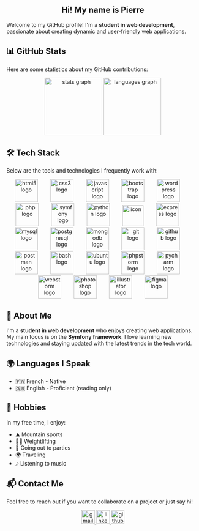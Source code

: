<h2 align="center">Hi! My name is Pierre</h2>

Welcome to my GitHub profile! I'm a **student in web development**, passionate about creating dynamic and user-friendly web applications.

## 📊 GitHub Stats

Here are some statistics about my GitHub contributions:

<div align="center">
  
  <img src="https://github-readme-stats.vercel.app/api?username=pierrenogaro&hide_title=false&hide_rank=false&show_icons=true&include_all_commits=true&count_private=true&disable_animations=false&theme=dracula&locale=en&hide_border=false" height="150" alt="stats graph" />
  <img src="https://github-readme-stats.vercel.app/api/top-langs?username=pierrenogaro&locale=en&hide_title=false&layout=compact&card_width=320&langs_count=5&theme=dracula&hide_border=false" height="150" alt="languages graph" />
  
</div>

## 🛠️ Tech Stack

Below are the tools and technologies I frequently work with:

<div align="center">
    <img src="https://cdn.jsdelivr.net/gh/devicons/devicon/icons/html5/html5-original.svg" height="60" alt="html5 logo" />
    <img width="25" />
    <img src="https://cdn.jsdelivr.net/gh/devicons/devicon/icons/css3/css3-original.svg" height="60" alt="css3 logo" />
    <img width="25" />
    <img src="https://cdn.jsdelivr.net/gh/devicons/devicon/icons/javascript/javascript-original.svg" height="60" alt="javascript logo" />
    <img width="25" />
    <img src="https://cdn.jsdelivr.net/gh/devicons/devicon/icons/bootstrap/bootstrap-original.svg" height="60" alt="bootstrap logo" />
    <img width="25" />
    <img src="https://cdn.simpleicons.org/wordpress/21759B" height="60" alt="wordpress logo" />
    <img width="25" />
    <img src="https://cdn.jsdelivr.net/gh/devicons/devicon/icons/php/php-original.svg" height="60" alt="php logo" />
    <img width="25" />
    <img src="https://skillicons.dev/icons?i=symfony" height="60" alt="symfony logo" />
    <img width="25" />
    <img src="https://cdn.jsdelivr.net/gh/devicons/devicon/icons/python/python-original.svg" height="60" alt="python logo" />
    <img width="25" />
    <img src="https://techstack-generator.vercel.app/django-icon.svg" alt="icon" width="55" height="55" />
    <img width="25" />
    <img src="https://cdn.jsdelivr.net/gh/devicons/devicon/icons/express/express-original.svg" height="60" alt="express logo" />
    <img width="25" />
    <img src="https://cdn.jsdelivr.net/gh/devicons/devicon/icons/mysql/mysql-original.svg" height="60" alt="mysql logo" />
    <img width="25" />
    <img src="https://cdn.jsdelivr.net/gh/devicons/devicon/icons/postgresql/postgresql-original.svg" height="60" alt="postgresql logo" />
    <img width="25" />
    <img src="https://cdn.jsdelivr.net/gh/devicons/devicon/icons/mongodb/mongodb-original.svg" height="60" alt="mongodb logo" />
    <img width="25" />
    <img src="https://cdn.jsdelivr.net/gh/devicons/devicon/icons/git/git-original.svg" height="60" alt="git logo" />
    <img width="25" />
    <img src="https://skillicons.dev/icons?i=github" height="60" alt="github logo" />
    <img width="25" />
    <img src="https://cdn.simpleicons.org/postman/FF6C37" height="60" alt="postman logo" />
    <img width="25" />
    <img src="https://cdn.jsdelivr.net/gh/devicons/devicon/icons/bash/bash-original.svg" height="60" alt="bash logo" />
    <img width="25" />
    <img src="https://cdn.simpleicons.org/ubuntu/E95420" height="60" alt="ubuntu logo" />
    <img width="25" />
    <img src="https://cdn.jsdelivr.net/gh/devicons/devicon/icons/phpstorm/phpstorm-original.svg" height="60" alt="phpstorm logo" />
    <img width="25" />
    <img src="https://cdn.jsdelivr.net/gh/devicons/devicon/icons/pycharm/pycharm-original.svg" height="60" alt="pycharm logo" />
    <img width="25" />
    <img src="https://cdn.jsdelivr.net/gh/devicons/devicon/icons/webstorm/webstorm-original.svg" height="60" alt="webstorm logo" />
    <img width="25" />
    <img src="https://cdn.jsdelivr.net/gh/devicons/devicon/icons/photoshop/photoshop-plain.svg" height="60" alt="photoshop logo" />
    <img width="25" />
    <img src="https://cdn.jsdelivr.net/gh/devicons/devicon/icons/illustrator/illustrator-line.svg" height="60" alt="illustrator logo" />
    <img width="25" />
    <img src="https://cdn.jsdelivr.net/gh/devicons/devicon/icons/figma/figma-original.svg" height="60" alt="figma logo" />
</div>


## 🌟 About Me

I'm a **student in web development** who enjoys creating web applications. My main focus is on the **Symfony framework**. I love learning new technologies and staying updated with the latest trends in the tech world.

## 🌍 Languages I Speak

- 🇫🇷 French - Native
- 🇬🇧 English - Proficient (reading only)

## 🎨 Hobbies

In my free time, I enjoy:
- ⛰️ Mountain sports
- 🏋️‍♂️ Weightlifting
- 🎉 Going out to parties
- 🌍 Traveling
- 🎶 Listening to music

## 📬 Contact Me

Feel free to reach out if you want to collaborate on a project or just say hi!

<div align="center">

  <a href="mailto:pierre.nogaro@gmail.com" target="_blank">
    <img src="https://img.shields.io/static/v1?message=Gmail&logo=gmail&label=&color=D14836&logoColor=white&labelColor=&style=for-the-badge" height="35" alt="gmail logo" />
  </a>
  <a href="https://www.linkedin.com/in/pierre-nogaro/" target="_blank">
    <img src="https://img.shields.io/static/v1?message=LinkedIn&logo=linkedin&label=&color=0077B5&logoColor=white&labelColor=&style=for-the-badge" height="35" alt="linkedin logo" />
  </a>
  <a href="https://github.com/pierrenogaro" target="_blank">
    <img src="https://img.shields.io/static/v1?message=GitHub&logo=github&label=&color=181717&logoColor=white&labelColor=&style=for-the-badge" height="35" alt="github logo" />
  </a>

</div>
